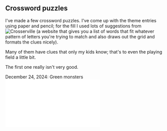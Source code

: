 ## Crossword puzzles ##

I've made a few crossword puzzles. I've come up with the theme entries using paper and pencil; for the fill I used lots of suggestions from ![Crosserville](https://www.crosserville.com/) (a website that gives you a list of words that fit whatever pattern of letters you're trying to match and also draws out the grid and formats the clues nicely).

Many of them have clues that only my kids know; that's to even the playing field a little bit.

The first one really isn't very good.

December 24, 2024: Green monsters ![PDF](/files/crosswords/2024-12-24-green-monsters.pdf)
